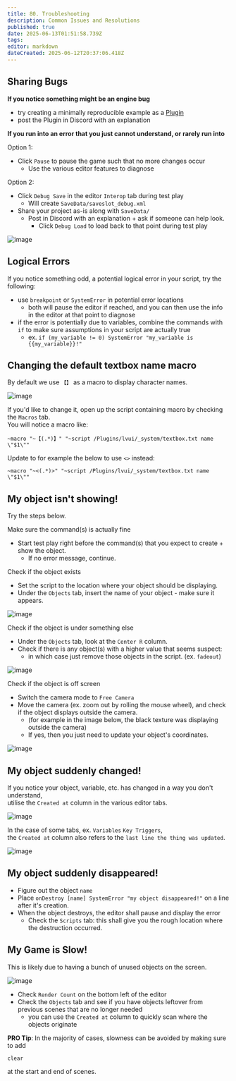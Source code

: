 ```yaml
---
title: 80. Troubleshooting
description: Common Issues and Resolutions
published: true
date: 2025-06-13T01:51:58.739Z
tags: 
editor: markdown
dateCreated: 2025-06-12T20:37:06.418Z
---
```


## Sharing Bugs

**If you notice something might be an engine bug**

- try creating a minimally reproducible example as a [Plugin](./extensions.md#developer-extensions-plugins)
- post the Plugin in Discord with an explanation

**If you run into an error that you just cannot understand, or rarely run into**

Option 1:
- Click `Pause` to pause the game such that no more changes occur
  - Use the various editor features to diagnose

Option 2:
- Click `Debug Save` in the editor `Interop` tab during test play
  - Will create `SaveData/saveslot_debug.xml`
- Share your project as-is along with `SaveData/`
  - Post in Discord with an explanation + ask if someone can help look.
    - Click `Debug Load` to load back to that point during test play

![image](https://github.com/user-attachments/assets/6a4be95e-055b-45b0-a930-866b6188a546)

## Logical Errors

If you notice something odd, a potential logical error in your script, try the following:

- use `breakpoint` or `SystemError` in potential error locations
  - both will pause the editor if reached, and you can then use the info in the editor at that point to diagnose
- if the error is potentially due to variables, combine the commands with `if` to make sure assumptions in your script are actually true
  - ex. `if (my_variable != 0) SystemError "my_variable is {{my_variable}}!"`

## Changing the default textbox name macro

By default we use `【】` as a macro to display character names.

![image](https://github.com/user-attachments/assets/33a48aad-7f54-4dc2-832e-8f5a1429eb8f)

If you'd like to change it, open up the script containing macro by checking the `Macros` tab.  
You will notice a macro like:
```
~macro "~【(.*)】" "~script /Plugins/lvui/_system/textbox.txt name \"$1\""
```

Update to for example the below to use `<>` instead:
```
~macro "~<(.*)>" "~script /Plugins/lvui/_system/textbox.txt name \"$1\""
```

## My object isn't showing!

Try the steps below.

Make sure the command(s) is actually fine
- Start test play right before the command(s) that you expect to create + show the object. 
  - If no error message, continue.

Check if the object exists
- Set the script to the location where your object should be displaying.
- Under the `Objects` tab, insert the name of your object - make sure it appears.

![image](https://github.com/user-attachments/assets/776ffc0d-d704-413a-8ad5-2839d4d1c61b)

Check if the object is under something else
- Under the `Objects` tab, look at the `Center R` column.
- Check if there is any object(s) with a higher value that seems suspect: 
  - in which case just remove those objects in the script. (ex. `fadeout`)

![image](https://github.com/user-attachments/assets/0adcd4f9-f0ed-479b-8689-e599ea4a1c46)

Check if the object is off screen
- Switch the camera mode to `Free Camera`
- Move the camera (ex. zoom out by rolling the mouse wheel), and check if the object displays outside the camera.
  - (for example in the image below, the black texture was displaying outside the camera)
  - If yes, then you just need to update your object's coordinates.

![image](https://github.com/user-attachments/assets/dcb477f3-5e63-4b2a-b536-58bf3c2559d2)

## My object suddenly changed!

If you notice your object, variable, etc. has changed in a way you don't understand,  
utilise the `Created at` column in the various editor tabs. 

![image](https://github.com/user-attachments/assets/447b1811-21bc-43bf-98c8-d2000cc08760)

In the case of some tabs, ex. `Variables` `Key Triggers`,  
the `Created at` column also refers to the `last line the thing was updated`.

![image](https://github.com/user-attachments/assets/7e13210d-7832-430d-9884-5523584cc3b5)

## My object suddenly disappeared!

- Figure out the object `name`
- Place `onDestroy [name] SystemError "my object disappeared!"` on a line after it's creation.
- When the object destroys, the editor shall pause and display the error
  - Check the `Scripts` tab: this shall give you the rough location where the destruction occurred.

## My Game is Slow!

This is likely due to having a bunch of unused objects on the screen.

![image](https://github.com/user-attachments/assets/33f099ff-c48c-4bcc-9719-d5b1a4dbccf9)

- Check `Render Count` on the bottom left of the editor
- Check the `Objects` tab and see if you have objects leftover from previous scenes that are no longer needed
  - you can use the `Created at` column to quickly scan where the objects originate

**PRO Tip**: In the majority of cases, slowness can be avoided by making sure to add
```
clear
```
at the start and end of scenes. 
